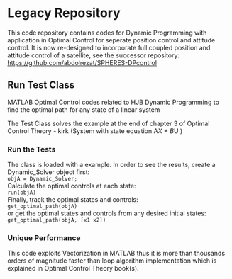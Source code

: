 
# Legacy Repository

This code repository contains codes for Dynamic Programming with application in Optimal Control for seperate position control and attitude control. It is now re-designed to incorporate full coupled position and attitude control of a satellite, see the successor repository: https://github.com/abdolrezat/SPHERES-DPcontrol 


## Run Test Class

MATLAB Optimal Control codes related to HJB Dynamic Programming to find the optimal path for any state of a linear system

The Test Class solves the example at the end of chapter 3 of Optimal Control Theory - kirk (System with state equation A*X + B*U
)

### Run the Tests
The class is loaded with a example. In order to see the results, create a Dynamic_Solver object first:  
`objA = Dynamic_Solver;`  
Calculate the optimal controls at each state:  
`run(objA)`  
Finally, track the optimal states and controls:  
`get_optimal_path(objA)`  
or get the optimal states and controls from any desired initial states:  
`get_optimal_path(objA, [x1 x2])`

### Unique Performance
This code exploits Vectorization in MATLAB thus it is more than thousands orders of magnitude faster than loop algorithm implementation which is explained in Optimal Control Theory book(s).
